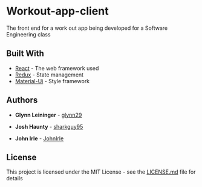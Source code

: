 # Workout-app-client

The front end for a work out app being developed for a Software Engineering class

## 

## Built With

* [React](https://reactjs.org/) - The web framework used
* [Redux](https://redux.js.org/) - State management
* [Material-Ui](https://material-ui.com/) - Style framework

## Authors

* **Glynn Leininger** - [glynn29](https://github.com/glynn29)

* **Josh Haunty** -  [sharkguy95](https://github.com/sharkguy95)

* **John Irle**  - [JohnIrle](https://github.com/JohnIrle)


## License

This project is licensed under the MIT License - see the [LICENSE.md](LICENSE.md) file for details
